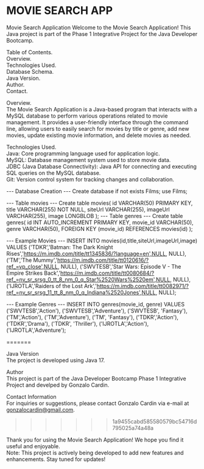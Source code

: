 # MOVIE SEARCH APP

Movie Search Application
Welcome to the Movie Search Application! This Java project is part of the Phase 1 Integrative Project for the Java Developer Bootcamp.

Table of Contents.        
Overview.        
Technologies Used.        
Database Schema.        
Java Version.        
Author.        
Contact.        

Overview.        
The Movie Search Application is a Java-based program that interacts with a MySQL database to perform various operations related to movie management. It provides a user-friendly interface through the command line, allowing users to easily search for movies by title or genre, add new movies, update existing movie information, and delete movies as needed.        

Technologies Used.        
Java: Core programming language used for application logic.        
MySQL: Database management system used to store movie data.        
JDBC (Java Database Connectivity): Java API for connecting and executing SQL queries on the MySQL database.        
Git: Version control system for tracking changes and collaboration.        


--- Database Creation ---
Create database if not exists Films;
use Films;

--- Table movies ---
Create table movies(
	id VARCHAR(50) PRIMARY KEY,
	title VARCHAR(255) NOT NULL,
	siteUrl VARCHAR(255),
	imageUrl VARCHAR(255),
    image LONGBLOB
);
--- Table genres ---
Create table genres(
	id INT AUTO_INCREMENT PRIMARY KEY,
    movie_id VARCHAR(50),
    genre VARCHAR(50),
    FOREIGN KEY (movie_id) REFERENCES movies(id)
);

--- Example Movies ---
INSERT INTO movies(id,title,siteUrl,imageUrl,image) VALUES
('TDKR','Batman: The Dark Knight Rises','https://m.imdb.com/title/tt1345836/?language=en',NULL, NULL),
('TM','The Mummy','https://m.imdb.com/title/tt0120616/?ref_=vp_close',NULL, NULL),
('SWVTESB','Star Wars: Episode V - The Empire Strikes Back','https://m.imdb.com/title/tt0080684/?ref_=nv_sr_srsg_0_tt_8_nm_0_q_Star%2520Wars%2520em',NULL, NULL),
('IJROTLA','Raiders of the Lost Ark','https://m.imdb.com/title/tt0082971/?ref_=nv_sr_srsg_11_tt_8_nm_0_q_Indiana%2520Jones',NULL, NULL);

--- Example Genres ---
INSERT INTO genres(movie_id, genre) VALUES
('SWVTESB','Action'),
('SWVTESB','Adventure'),
('SWVTESB', 'Fantasy'),
('TM','Action'),
('TM','Adventure'),
('TM', 'Fantasy'),
('TDKR','Action'),
('TDKR','Drama'),
('TDKR', 'Thriller'),
('IJROTLA','Action'),
('IJROTLA','Adventure');

=======

Java Version        
The project is developed using Java 17.        

Author        
This project is part of the Java Developer Bootcamp Phase 1 Integrative Project and develped by Gonzalo Cardin.        
        
Contact Information        
For inquiries or suggestions, please contact Gonzalo Cardin via e-mail at gonzalocardin@gmail.com.         
>>>>>>> 1a9455cabd585580579bc54716d795025a74a48a

Thank you for using the Movie Search Application! We hope you find it useful and enjoyable.        
Note: This project is actively being developed to add new features and enhancements. Stay tuned for updates!        
